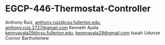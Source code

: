 # EGCP-446-Thermostat-Controller
Anthony Ruiz, anthony.ruiz@csu.fullerton.edu, anthony.ruiz.2727@gmail.com
Kenneth Ayala kennyayala29@csu.fullerton.edu, kennyayala29@gmail.com
Isaiah Udunze 
Connor Bartholemew
